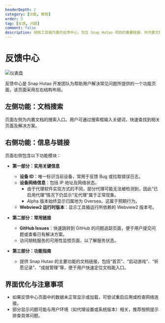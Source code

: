 ```yaml
---
headerDepth: 2
category: [功能, 教程]
order: 3
tag: [反馈, 问题]
comment: false
description: 胡桃工具箱内置的反馈中心，包含 Snap Hutao 项目的重要链接，并内置文档搜索引擎，帮助用户快速解决常见问题。
---
```


# 反馈中心

![仪表盘](https://img.alicdn.com/imgextra/i4/1797064093/O1CN01yGGrhz1g6e0u3q5L6_!!1797064093.png_.webp)

反馈中心是 Snap Hutao 开发团队为帮助用户解决常见问题所提供的一个功能页面，该页面采用左右结构布局。

## 左侧功能：文档搜索

页面左侧为内置文档的搜索入口。用户可通过搜索框输入关键词，快速查找到相关页面及解决方案。

## 右侧功能：信息与链接

页面右侧包含以下功能模块：

- **第一部分：实用关键信息**

  - **设备 ID**：唯一标识当前设备，常用于反馈 Bug 或拉取错误日志。
  - **设备网络信息**：包括 IP 地址及网络状态。
    - 由于代理软件实现方式的不同，部分代理可能无法被检测到，因此“已启用代理”情况下仍显示“无代理”属于正常现象。
    - Alpha 版本始终显示归属地为 Oversea，这属于预期行为。
  - **Webview2 运行时版本**：显示工具箱运行所依赖的 Webview2 版本号。

- **第二部分：常用链接**

  - **GitHub Issues**：快速跳转到 GitHub 的问题追踪页面，便于用户提交问题或查看已有解决方案。
  - 访问胡桃服务的可用性监控页面，以了解服务状态。

- **第三部分：功能指南**
  - 提供 Snap Hutao 的主要功能的文档链接，包括“首页”、“启动游戏”、“祈愿记录”、“成就管理”等，便于用户快速定位文档能入口。

## 界面优化与注意事项

- 如果反馈中心页面中的数据未正常显示或加载，可尝试重启应用或检查网络连接。
- 部分显示问题可能与用户环境（如代理设置或系统版本）相关，推荐按照提示排查具体问题。
